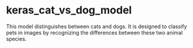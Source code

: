 # keras_cat_vs_dog_model
This model distinguishes between cats and dogs. It is designed to classify pets in images by recognizing the differences between these two animal species.
